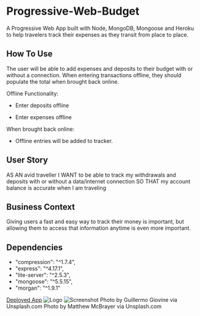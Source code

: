 # Progressive-Web-Budget
A Progressive Web App built with Node, MongoDB, Mongoose and Heroku to help travelers track their expenses as they transit from place to place. 

## How To Use
The user will be able to add expenses and deposits to their budget with or without a connection. When entering transactions offline, they should populate the total when brought back online.

Offline Functionality:

  * Enter deposits offline

  * Enter expenses offline

When brought back online:

  * Offline entries will be added to tracker.

## User Story
AS AN avid traveller
I WANT to be able to track my withdrawals and deposits with or without a data/internet connection
SO THAT my account balance is accurate when I am traveling

## Business Context

Giving users a fast and easy way to track their money is important, but allowing them to access that information anytime is even more important. 

## Dependencies
- "compression": "^1.7.4",
- "express": "^4.17.1",
- "lite-server": "^2.5.3",
- "mongoose": "^5.5.15",
- "morgan": "^1.9.1"

[Deployed App](https://pure-cove-20040.herokuapp.com/)
![Logo](https://user-images.githubusercontent.com/5247408/97630578-6d844900-19f5-11eb-9d2e-067efba76f67.png)
![Screenshot](https://user-images.githubusercontent.com/5247408/97630540-5e9d9680-19f5-11eb-9bd0-0c806306012b.jpg)
Photo by Guillermo Giovine via Unsplash.com
Photo by Matthew McBrayer via Unsplash.com
